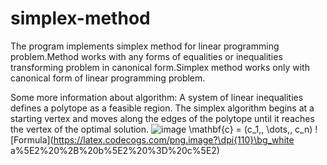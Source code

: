 # simplex-method

The program implements simplex method for linear programming problem.Method works with any forms of equalities or inequalities transforming problem in canonical form.Simplex method works only with canonical form of linear programming problem.  

Some more information about algorithm:
A system of linear inequalities defines a polytope as a feasible region. The simplex algorithm begins at a starting vertex and moves along the edges of the polytope until it reaches the vertex of the optimal solution.
![image](https://github.com/user-attachments/assets/df4039a2-05d5-42f6-955b-1e9c7c98d047)
\mathbf{c} = (c_1,\, \dots,\, c_n)
![Formula](https://latex.codecogs.com/png.image?\dpi{110}\bg_white a%5E2%20%2B%20b%5E2%20%3D%20c%5E2)

